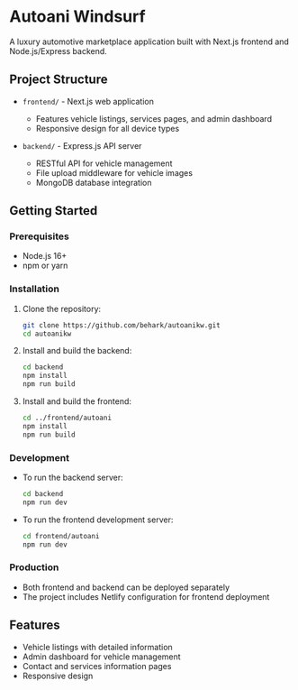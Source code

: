 # Autoani Windsurf

A luxury automotive marketplace application built with Next.js frontend and Node.js/Express backend.

## Project Structure

- `frontend/` - Next.js web application
  - Features vehicle listings, services pages, and admin dashboard
  - Responsive design for all device types
  
- `backend/` - Express.js API server
  - RESTful API for vehicle management
  - File upload middleware for vehicle images
  - MongoDB database integration

## Getting Started

### Prerequisites

- Node.js 16+
- npm or yarn

### Installation

1. Clone the repository:

   ```bash
   git clone https://github.com/behark/autoanikw.git
   cd autoanikw
   ```

2. Install and build the backend:

   ```bash
   cd backend
   npm install
   npm run build
   ```

3. Install and build the frontend:

   ```bash
   cd ../frontend/autoani
   npm install
   npm run build
   ```

### Development

- To run the backend server:

  ```bash
  cd backend
  npm run dev
  ```

- To run the frontend development server:

  ```bash
  cd frontend/autoani
  npm run dev
  ```

### Production

- Both frontend and backend can be deployed separately
- The project includes Netlify configuration for frontend deployment

## Features

- Vehicle listings with detailed information
- Admin dashboard for vehicle management
- Contact and services information pages
- Responsive design
